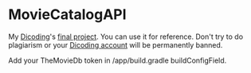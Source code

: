 # MovieCatalogAPI
My [Dicoding](https://www.dicoding.com/)'s [final project](https://www.dicoding.com/academies/14). You can use it for reference.
Don't try to do plagiarism or your [Dicoding account](https://www.dicoding.com/) will be permanently banned.

Add your TheMovieDb token in /app/build.gradle buildConfigField.
